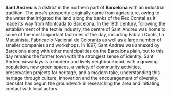 **Sant Andreu** is a district in the northern part of **Barcelona** with an industrial tradition. The area's prosperity originally came from agriculture, owing to the water that irrigated the land along the banks of the Rec Comtal as it made its way from Montcada to Barcelona. In the 19th century, following the establishment of the textile industry, the centre of Sant Andreu was home to some of the most important factories of the day, including Fabra i Coats, La Maquinista, Fabricació Nacional de Colorants as well as a large number of smaller companies and workshops. In 1897, Sant Andreu was annexed by Barcelona along with other municipalities on the Barcelona plain, but to this day remains the former town with the strongest sense of identity. Sant Andreu nowadays is a modern and lively neighbourhood, with a growing population, new green spaces, a variety of community activities, preservation projects for heritage, and a modern take, understanding this heritage through culture, innovation and the encouragement of diversity. Idensitat has begun the groundwork in researching the area and initiating contact with local actors.
